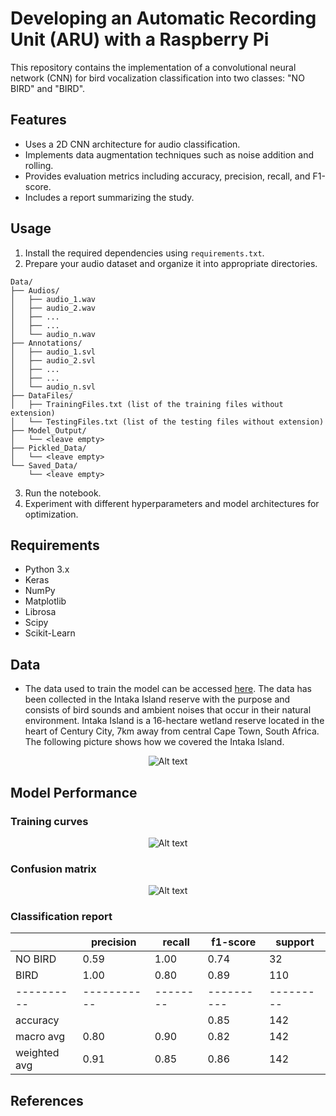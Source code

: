 # Developing an Automatic Recording Unit (ARU) with a Raspberry Pi

This repository contains the implementation of a convolutional neural network (CNN) for bird vocalization classification into two classes: "NO BIRD" and "BIRD".

## Features

- Uses a 2D CNN architecture for audio classification.
- Implements data augmentation techniques such as noise addition and rolling.
- Provides evaluation metrics including accuracy, precision, recall, and F1-score.
- Includes a report summarizing the study.

## Usage

1. Install the required dependencies using `requirements.txt`.
2. Prepare your audio dataset and organize it into appropriate directories.
```
Data/
├── Audios/
│   ├── audio_1.wav
│   ├── audio_2.wav
│   ├── ...
│   ├── ...
│   └── audio_n.wav
├── Annotations/
│   ├── audio_1.svl
│   ├── audio_2.svl
│   ├── ...
│   ├── ...
│   └── audio_n.svl
├── DataFiles/
│   ├── TrainingFiles.txt (list of the training files without extension)
│   └── TestingFiles.txt (list of the testing files without extension)
├── Model_Output/
│   └── <leave empty>
├── Pickled_Data/
│   └── <leave empty>
└── Saved_Data/
    └── <leave empty>
```

3. Run the notebook.
4. Experiment with different hyperparameters and model architectures for optimization.

## Requirements

- Python 3.x
- Keras
- NumPy
- Matplotlib
- Librosa
- Scipy
- Scikit-Learn

## Data

- The data used to train the model can be accessed [here](https://drive.google.com/file/d/15m8Y1REw0pbPHfnfSH7mAMXToXcuFM6l/view?usp=sharing). The data has been collected in the Intaka Island reserve with the purpose and consists of bird sounds and ambient noises that occur in their natural environment. Intaka Island is a 16-hectare wetland reserve located in the heart of Century City, 7km away from central Cape Town, South Africa. The following picture shows how we covered the Intaka Island.

<div style="text-align: center;">
    <img src="https://drive.google.com/uc?export=download&id=1sBs7vXmzdfXQrisN1hj5VI7K0ZDxKJX-" alt="Alt text"/>
</div>


## Model Performance

### Training curves
<div align="center">
    <img src="https://drive.google.com/uc?export=download&id=1Jkzg1f1gRdN8M6Q_JhKUvcaVoIrs5k1r" alt="Alt text"/>
</div>


### Confusion matrix
<div align="center">
    <img src="https://drive.google.com/uc?export=download&id=1Uvz2rNu7_otTSKAaa3rLiMVDqPpZmso1" alt="Alt text"/>
</div>

### Classification report

|          | precision | recall | f1-score | support |
|----------|-----------|--------|----------|---------|
| NO BIRD  |   0.59    |  1.00  |   0.74   |    32   |
| BIRD     |   1.00    |  0.80  |   0.89   |   110   |
|----------|-----------|--------|----------|---------|
| accuracy |           |        |   0.85   |   142   |
| macro avg|   0.80    |  0.90  |   0.82   |   142   |
| weighted avg | 0.91  |  0.85  |   0.86   |   142   |

## References
